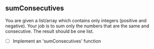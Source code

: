 ## sumConsecutives
You are given a list/array which contains only integers (positive and negative). Your job is to sum only the numbers that are the same and consecutive. The result should be one list.

* [ ] Implement an 'sumConsecutives' function